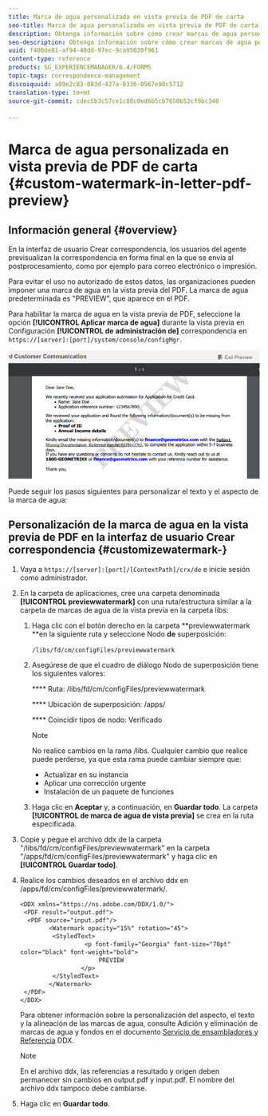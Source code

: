 ```yaml
---
title: Marca de agua personalizada en vista previa de PDF de carta
seo-title: Marca de agua personalizada en vista previa de PDF de carta
description: Obtenga información sobre cómo crear marcas de agua personalizadas en la vista previa de PDF con letras.
seo-description: Obtenga información sobre cómo crear marcas de agua personalizadas en la vista previa de PDF con letras.
uuid: f406de81-af94-40dd-97ec-9ca95620f961
content-type: reference
products: SG_EXPERIENCEMANAGER/6.4/FORMS
topic-tags: correspondence-management
discoiquuid: a09e2c83-083d-427a-8336-0567e00c5712
translation-type: tm+mt
source-git-commit: cdec5b3c57ce1c80c0ed6b5cb7650b52cf9bc340

---
```



# Marca de agua personalizada en vista previa de PDF de carta {#custom-watermark-in-letter-pdf-preview}

## Información general {#overview}

En la interfaz de usuario Crear correspondencia, los usuarios del agente previsualizan la correspondencia en forma final en la que se envía al postprocesamiento, como por ejemplo para correo electrónico o impresión.

Para evitar el uso no autorizado de estos datos, las organizaciones pueden imponer una marca de agua en la vista previa del PDF. La marca de agua predeterminada es &quot;PREVIEW&quot;, que aparece en el PDF.

Para habilitar la marca de agua en la vista previa de PDF, seleccione la opción **[!UICONTROL Aplicar marca de agua]** durante la vista previa en Configuración **[!UICONTROL de administración de]** correspondencia en `https://[server]:[port]/system/console/configMgr`.

![default-watermark](assets/default-watermark.png)

Puede seguir los pasos siguientes para personalizar el texto y el aspecto de la marca de agua:

## Personalización de la marca de agua en la vista previa de PDF en la interfaz de usuario Crear correspondencia {#customizewatermark-}

1. Vaya a `https://[server]:[port]/[ContextPath]/crx/de` e inicie sesión como administrador.
1. En la carpeta de aplicaciones, cree una carpeta denominada **[!UICONTROL previewwatermark]** con una ruta/estructura similar a la carpeta de marcas de agua de la vista previa en la carpeta libs:

   1. Haga clic con el botón derecho en la carpeta **previewwatermark **en la siguiente ruta y seleccione Nodo **de** superposición:

      `/libs/fd/cm/configFiles/previewwatermark`

   1. Asegúrese de que el cuadro de diálogo Nodo de superposición tiene los siguientes valores:

      **** Ruta: /libs/fd/cm/configFiles/previewwatermark

      **** Ubicación de superposición: /apps/

      **** Coincidir tipos de nodo: Verificado

      >[!NOTE]
      >
      >No realice cambios en la rama /libs. Cualquier cambio que realice puede perderse, ya que esta rama puede cambiar siempre que:
      >
      >* Actualizar en su instancia
      >* Aplicar una corrección urgente
      >* Instalación de un paquete de funciones


   1. Haga clic en **Aceptar** y, a continuación, en **Guardar todo**. La carpeta **[!UICONTROL de marca de agua de vista previa]** se crea en la ruta especificada.

1. Copie y pegue el archivo ddx de la carpeta &quot;/libs/fd/cm/configFiles/previewwatermark&quot; en la carpeta &quot;/apps/fd/cm/configFiles/previewwatermark&quot; y haga clic en **[!UICONTROL Guardar todo]**.
1. Realice los cambios deseados en el archivo ddx en /apps/fd/cm/configFiles/previewwatermark/.

   ```
   <DDX xmlns="https://ns.adobe.com/DDX/1.0/">
    <PDF result="output.pdf">
     <PDF source="input.pdf"/>
           <Watermark opacity="15%" rotation="45">
            <StyledText>
                     <p font-family="Georgia" font-size="70pt" color="black" font-weight="bold">
                         PREVIEW
                    </p>
            </StyledText>
           </Watermark>
    </PDF>
   </DDX>
   ```

   Para obtener información sobre la personalización del aspecto, el texto y la alineación de las marcas de agua, consulte Adición y eliminación de marcas de agua y fondos en el documento [Servicio de ensambladores y Referencia](https://help.adobe.com/en_US/livecycle/11.0/ddxRef.pdf) DDX.

   >[!NOTE]
   >
   >En el archivo ddx, las referencias a resultado y origen deben permanecer sin cambios en output.pdf y input.pdf. El nombre del archivo ddx tampoco debe cambiarse.

1. Haga clic en **Guardar todo**.

